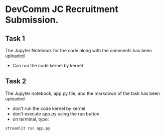 # DevComm JC Recruitment Submission.

## Task 1
The Jupyter Notebook for the code along with the comments has been uploaded
- Can run the code kernel by kernel

## Task 2
The Jupyter notebook, app.py file, and the markdown of the task has been uploaded
- don't run the code kernel by kernel
- don't execute app.py using the run button
- on terminal, type:
```bash
streamlit run app.py
```

